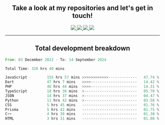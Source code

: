<h2 align="center">
  Take a look at my repositories and let's get in touch!
</h2>
<p align="center">
  <a href="https://www.instagram.com/rayhanarkan?igsh=MXM3dHhmMTZ3ZWVsaA==">
    <img src="https://img.icons8.com/material-outlined/30/689d6a/instagram.png"/>
  </a>
  <a href="https://www.linkedin.com/in/rayhanarkan/">
    <img src="https://img.icons8.com/material-outlined/30/689d6a/linkedin.png"/>
  </a>
  <a href="">
    <img src="https://img.icons8.com/material-outlined/30/689d6a/geography.png"/>
  </a>
  <a href="mailto:rayhanarkan30@gmail.com">
    <img src="https://img.icons8.com/material-outlined/30/689d6a/email.png"/>
  </a>
</p>

---

<h2 align="center">Total development breakdown</h2>

<p align="center">
<!--START_SECTION:waka-->

```rust
From: 03 December 2022 - To: 14 September 2024

Total Time: 326 hrs 40 mins

JavaScript         155 hrs 57 mins >>>>>>>>>>>>-------------   47.74 %
Dart               47 hrs 7 mins   >>>>---------------------   14.42 %
PHP                46 hrs 44 mins  >>>>---------------------   14.31 %
TypeScript         18 hrs 38 mins  >------------------------   05.70 %
JSON               14 hrs 37 mins  >------------------------   04.47 %
Python             11 hrs 42 mins  >------------------------   03.58 %
CSS                5 hrs 45 mins   -------------------------   01.76 %
Prisma             5 hrs 42 mins   -------------------------   01.75 %
C++                4 hrs 30 mins   -------------------------   01.38 %
HTML               3 hrs 31 mins   -------------------------   01.08 %
```

<!--END_SECTION:waka-->
</p>
